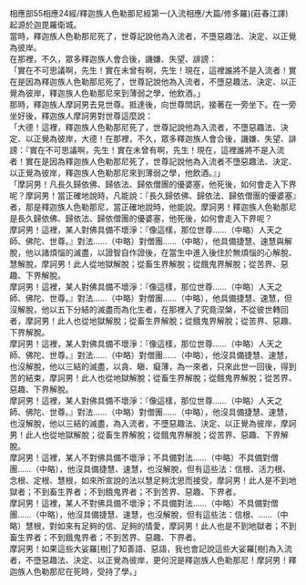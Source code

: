 相應部55相應24經/釋迦族人色勒那尼經第一(入流相應/大篇/修多羅)(莊春江譯)  
起源於迦毘羅衛城。  
當時，釋迦族人色勒那尼死了，世尊記說他為入流者，不墮惡趣法、決定、以正覺為彼岸。  
在那裡，不久，眾多釋迦族人會合後，譏嫌、失望、誹謗：  
「實在不可思議啊，先生！實在未曾有啊，先生！現在，這裡誰將不是入流者！實在是因為釋迦族人色勒那尼死了，世尊記說他為入流者，不墮惡趣法、決定、以正覺為彼岸，釋迦族人色勒那尼來到薄弱之學，他飲酒。」  
那時，釋迦族人摩訶男去見世尊。抵達後，向世尊問訊，接著在一旁坐下。在一旁坐好後，釋迦族人摩訶男對世尊這麼說：  
「大德！這裡，釋迦族人色勒那尼死了，世尊記說他為入流者，不墮惡趣法、決定、以正覺為彼岸，大德！在那裡，不久，眾多釋迦族人會合後，譏嫌、失望、誹謗：『實在不可思議啊，先生！實在未曾有啊，先生！現在，這裡誰將不是入流者！實在是因為釋迦族人色勒那尼死了，世尊記說他為入流者不墮惡趣法、決定、以正覺為彼岸，釋迦族人色勒那尼來到薄弱之學，他飲酒。』」  
「摩訶男！凡長久歸依佛、歸依法、歸依僧團的優婆塞，他死後，如何會走入下界呢？摩訶男！當正確地說時，凡能說：『長久歸依佛、歸依法、歸依僧團的優婆塞』者，那是釋迦族人色勒那尼，當正確地說時，他能說。摩訶男！釋迦族人色勒那尼是長久歸依佛、歸依法、歸依僧團的優婆塞，他死後，如何會走入下界呢？  
摩訶男！這裡，某人對佛具備不壞淨：『像這樣，那位世尊……（中略）人天之師、佛陀、世尊。』對法……（中略）對僧團……（中略），他具備捷慧、速慧與解脫，他以諸煩惱的滅盡，以證智自作證後，在當生中進入後住於無煩惱的心解脫、慧解脫，摩訶男！此人從地獄解脫；從畜生界解脫；從餓鬼界解脫；從苦界、惡趣、下界解脫。  
摩訶男！這裡，某人對佛具備不壞淨：『像這樣，那位世尊……（中略）人天之師、佛陀、世尊。』對法……（中略）對僧團……（中略），他具備捷慧、速慧，但沒解脫，他以五下分結的滅盡而為化生者，在那裡入了究竟涅槃，不從彼世轉回者，摩訶男！此人也從地獄解脫；從畜生界解脫；從餓鬼界解脫；從苦界、惡趣、下界解脫。  
摩訶男！這裡，某人對佛具備不壞淨：『像這樣，那位世尊……（中略）人天之師、佛陀、世尊。』對法……（中略）對僧團……（中略），他沒具備捷慧、速慧，也沒解脫，他以三結的滅盡，以貪、瞋、癡薄，為一來者，只來此世一回後，得到苦的結束，摩訶男！此人也從地獄解脫；從畜生界解脫；從餓鬼界解脫；從苦界、惡趣、下界解脫。  
摩訶男！這裡，某人對佛具備不壞淨：『像這樣，那位世尊……（中略）人天之師、佛陀、世尊。』對法……（中略）對僧團……（中略），他沒具備捷慧、速慧，也沒解脫，他以三結的滅盡，為入流者，不墮惡趣法、決定、以正覺為彼岸，摩訶男！此人也從地獄解脫；從畜生界解脫；從餓鬼界解脫；從苦界、惡趣、下界解脫。  
摩訶男！這裡，某人不對佛具備不壞淨；不具備對法……（中略）不具備對僧團……（中略），他沒具備捷慧、速慧，也沒解脫，但有這些法：信根、活力根、念根、定根、慧根，如來所宣說的法以慧足夠沈思而接受，摩訶男！此人是不到地獄者；不到畜生界者；不到餓鬼界者；不到苦界、惡趣、下界者。  
摩訶男！這裡，某人不對佛具備不壞淨；不具備對法……（中略）不具備對僧團……（中略），他沒具備捷慧、速慧，也沒解脫，但有這些法：信根、……（中略）慧根，對如來有足夠的信、足夠的情愛，摩訶男！此人也是不到地獄者；不到畜生界者；不到餓鬼界者；不到苦界、惡趣、下界者。  
摩訶男！如果這些大娑羅[樹]了知善語、惡語，我也會記說這些大娑羅[樹]為入流者，不墮惡趣法、決定、以正覺為彼岸，更何況是釋迦族人色勒那尼！摩訶男！釋迦族人色勒那尼在死時，受持了學。」  
  
  
